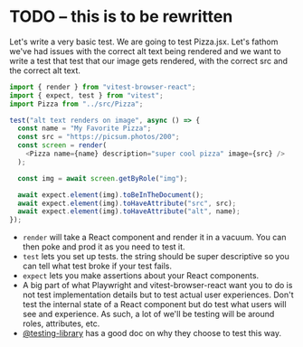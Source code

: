 # TODO – this is to be rewritten

Let's write a very basic test. We are going to test Pizza.jsx. Let's fathom we've had issues with the correct alt text being rendered and we want to write a test that test that our image gets rendered, with the correct src and the correct alt text.

```javascript
import { render } from "vitest-browser-react";
import { expect, test } from "vitest";
import Pizza from "../src/Pizza";

test("alt text renders on image", async () => {
  const name = "My Favorite Pizza";
  const src = "https://picsum.photos/200";
  const screen = render(
    <Pizza name={name} description="super cool pizza" image={src} />
  );

  const img = await screen.getByRole("img");

  await expect.element(img).toBeInTheDocument();
  await expect.element(img).toHaveAttribute("src", src);
  await expect.element(img).toHaveAttribute("alt", name);
});
```

- `render` will take a React component and render it in a vacuum. You can then poke and prod it as you need to test it.
- `test` lets you set up tests. the string should be super descriptive so you can tell what test broke if your test fails.
- `expect` lets you make assertions about your React components.
- A big part of what Playwright and vitest-browser-react want you to do is not test implementation details but to test actual user experiences. Don't test the internal state of a React component but do test what users will see and experience. As such, a lot of we'll be testing will be around roles, attributes, etc.
- [@testing-library][principles] has a good doc on why they choose to test this way.

[principles]: https://testing-library.com/docs/guiding-principles
